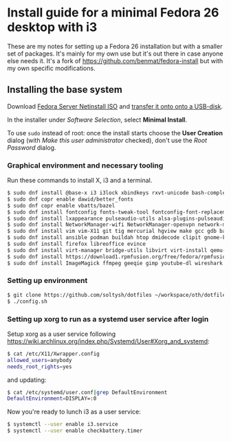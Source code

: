 # Install guide for a minimal Fedora 26 desktop with i3

These are my notes for setting up a Fedora 26 installation but with a smaller set of packages.
It's mainly for my own use but it's out there in case anyone else needs it.
It's a fork of https://github.com/benmat/fedora-install but with my own specific modifications.

## Installing the base system

Download [Fedora Server Netinstall ISO](https://getfedora.org/en/server/download/) and [transfer it onto onto a USB-disk](https://docs.fedoraproject.org/f26/install-guide/install/Preparing_for_Installation.html#sect-preparing-boot-media).

In the installer under *Software Selection*, select **Minimal Install**.

To use `sudo` instead of root: once the install starts choose the **User Creation** dialog (with *Make this user administrator* checked), don't use the *Root Password* dialog.

### Graphical environment and necessary tooling

Run these commands to install X, i3 and a terminal.

```sh
$ sudo dnf install @base-x i3 i3lock xbindkeys rxvt-unicode bash-completion
$ sudo dnf copr enable dawid/better_fonts
$ sudo dnf copr enable vbatts/bazel
$ sudo dnf install fontconfig fonts-tweak-tool fontconfig-font-replacements bitstream-vera-sans-fonts blender-fonts courier-prime-fonts dejavu-sans-fonts dejavu-sans-mono-fonts dejavu-serif-fonts eosrei-emojione-fonts fontawesome-fonts gdouros-symbola-fonts gelasio-fonts google-droid-sans-fonts google-droid-sans-mono-fonts google-noto-emoji-color-fonts levien-inconsolata-fonts liberation-fonts liberation-fonts-common liberation-mono-fonts liberation-sans-fonts liberation-serif-fonts libfonts libre-baskerville-fonts terminus-fonts
$ sudo dnf install lxappearance pulseaudio-utils alsa-plugins-pulseaudio mpg123-plugins-pulseaudio xclip
$ sudo dnf install NetworkManager-wifi NetworkManager-openvpn network-manager-applet
$ sudo dnf install vim vim-X11 git tig mercurial hgview make gcc gdb bazel hub patch perf sqlite strace tree whois ShellCheck cronie
$ sudo dnf install ansible podman buildah htop dmidecode clipit gnome-keyring krb5-workstation tar zip unzip p7zip bzip2 cups dstat jq lshw weechat bc rsync mc simple-mtpfs pciutils alsa-utils pulseaudio autofs net-tools rdate usbutils ntfs-3g httpie at bind-utils calibre keepassx lsof openssl
$ sudo dnf install firefox libreoffice evince
$ sudo dnf install virt-manager bridge-utils libvirt virt-install qemu-kvm
$ sudo dnf install https://download1.rpmfusion.org/free/fedora/rpmfusion-free-release-$(rpm -E %fedora).noarch.rpm https://download1.rpmfusion.org/nonfree/fedora/rpmfusion-nonfree-release-$(rpm -E %fedora).noarch.rpm
$ sudo dnf install ImageMagick ffmpeg geeqie gimp youtube-dl wireshark nmap mtr unrar mplayer pavucontrol inkscape blender darktable audacity openshot
```

### Setting up environment

```sh
$ git clone https://github.com/soltysh/dotfiles ~/workspace/oth/dotfiles
$ ./config.sh
```

### Setting up xorg to run as a systemd user service after login

Setup xorg as a user service following https://wiki.archlinux.org/index.php/Systemd/User#Xorg_and_systemd:

```sh
$ cat /etc/X11/Xwrapper.config
allowed_users=anybody
needs_root_rights=yes
```

and updating:

```sh
$ cat /etc/systemd/user.conf|grep DefaultEnvironment
DefaultEnvironment=DISPLAY=:0
```

Now you're ready to lunch i3 as a user service:

```sh
$ systemctl --user enable i3.service
$ systemctl --user enable checkbattery.timer
```
